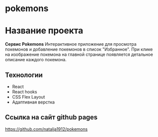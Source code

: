 # pokemons
# Название проекта
**Сервис Pokemons**
Интерактивное приложение для просмотра покемонов и добавление покемонов в список "Избранное". При клике на изображение покемона на главной странице появляется детальное описание каждого покемона.

## Технологии
 * React
 * React hooks
 * CSS Flex Layout
 * Адаптивная верстка

## Ссылка на сайт github pages 
https://github.com/natalja1912/pokemons